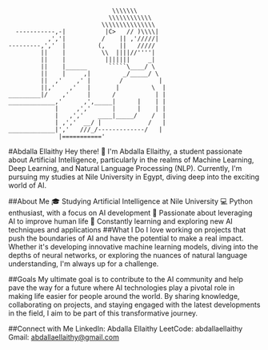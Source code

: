                                  \\\\\\\
                                \\\\\\\\\\\\
                              \\\\\\\\\\\\\\\                            
      -----------,-|           |C>   // )\\\\|
               ,','|          /    || ,'/////|
    ---------,','  |         (,    ||   /////
             ||    |          \\  ||||//''''|
             ||    |           |||||||     _|
             ||    |______      `````\____/ \
             ||    |     ,|         _/_____/ \
             ||  ,'    ,' |        /          |
             ||,'    ,'   |       |         \  |
    _________|/    ,'     |      /           | |
    _____________,'      ,',_____|      |    | |
                 |     ,','      |      |    | |
                 |   ,','    ____|_____/    /  |
                 | ,','  __/ |             /   |
    _____________|','   ///_/-------------/   |
                  |==========='
#Abdalla Ellaithy
Hey there! 👋 I'm Abdalla Ellaithy, a student passionate about Artificial Intelligence, particularly in the realms of Machine Learning, Deep Learning, and Natural Language Processing (NLP). Currently, I'm pursuing my studies at Nile University in Egypt, diving deep into the exciting world of AI.

##About Me
🎓 Studying Artificial Intelligence at Nile University
💻 Python enthusiast, with a focus on AI development
🤖 Passionate about leveraging AI to improve human life
🌱 Constantly learning and exploring new AI techniques and applications
##What I Do
I love working on projects that push the boundaries of AI and have the potential to make a real impact. Whether it's developing innovative machine learning models, diving into the depths of neural networks, or exploring the nuances of natural language understanding, I'm always up for a challenge.

##Goals
My ultimate goal is to contribute to the AI community and help pave the way for a future where AI technologies play a pivotal role in making life easier for people around the world. By sharing knowledge, collaborating on projects, and staying engaged with the latest developments in the field, I aim to be part of this transformative journey.

##Connect with Me
LinkedIn: Abdalla Ellaithy
LeetCode: abdallaellaithy
Gmail: abdallaellaithy@gmail.com
